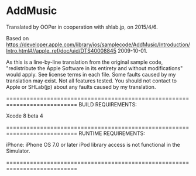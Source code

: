 # AddMusic

Translated by OOPer in cooperation with shlab.jp, on 2015/4/6.

Based on
<https://developer.apple.com/library/ios/samplecode/AddMusic/Introduction/Intro.html#//apple_ref/doc/uid/DTS40008845>
2009-10-01.

As this is a line-by-line translation from the original sample code, "redistribute the Apple Software in its entirety and without modifications" would apply. See license terms in each file.
Some faults caused by my translation may exist. Not all features tested.
You should not contact to Apple or SHLab(jp) about any faults caused by my translation.

===========================================================================
BUILD REQUIREMENTS:

Xcode 8 beta 4

===========================================================================
RUNTIME REQUIREMENTS:

iPhone: iPhone OS 7.0 or later
iPod library access is not functional in the Simulator.

===========================================================================
